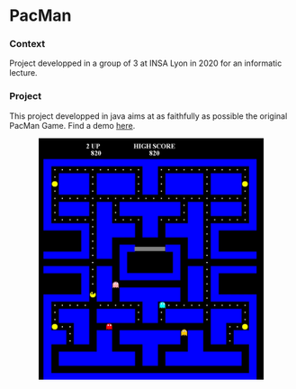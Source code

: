 # PacMan

### Context 
Project developped in a group of 3 at INSA Lyon in 2020 for an informatic lecture. 

### Project
This project developped in java aims at as faithfully as possible the original PacMan Game. Find a demo [here](https://www.youtube.com/watch?v=QmdBPCRkoZ4).

<p align="center">
  <img src="./visu.PNG" alt="demo" width="400"/>
</p>
